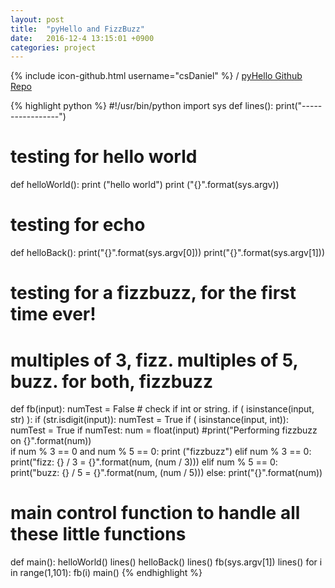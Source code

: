 ```yaml
---
layout: post
title:  "pyHello and FizzBuzz"
date:   2016-12-4 13:15:01 +0900
categories: project
---
```

{% include icon-github.html username="csDaniel" %} /
[pyHello Github Repo](https://github.com/csDaniel/pyHello)

{% highlight python %}
#!/usr/bin/python
import sys
def lines():
	print("-----------------")
# testing for hello world
def helloWorld():
	print ("hello world")
	print ("{}".format(sys.argv))
# testing for echo
def helloBack():
	print("{}".format(sys.argv[0]))
	print("{}".format(sys.argv[1]))
# testing for a fizzbuzz, for the first time ever!
# multiples of 3, fizz. multiples of 5, buzz. for both, fizzbuzz
def fb(input):
	numTest = False
	# check if int or string. 
	if ( isinstance(input, str)  ):
		if (str.isdigit(input)):
			numTest = True
	if ( isinstance(input, int)):
		numTest = True
	if numTest:
		num = float(input)
		#print("Performing fizzbuzz on {}".format(num))		
		if num % 3 == 0 and num % 5 == 0:
			print ("fizzbuzz")
		elif num % 3 == 0:
			print("fizz: {} / 3 = {}".format(num, (num / 3)))
		elif num % 5 == 0: 
			print("buzz: {} / 5 = {}".format(num, (num / 5)))
		else:
			print("{}".format(num))
# main control function to handle all these little functions
def main():
	helloWorld()
	lines()
	helloBack()
	lines()
	fb(sys.argv[1])
	lines()
	for i in range(1,101):
		fb(i)
main()
{% endhighlight %}
